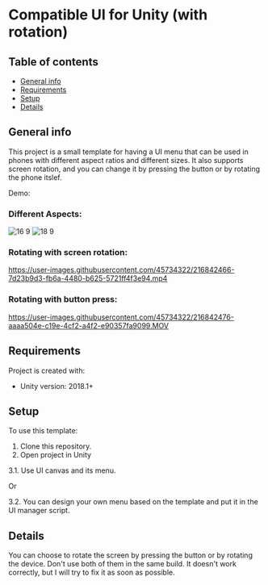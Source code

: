 # Compatible UI for Unity (with rotation)

## Table of contents
* [General info](#general-info)
* [Requirements](#requirements)
* [Setup](#setup)
* [Details](#details)

## General info
This project is a small template for having a UI menu that can be used in phones with different aspect ratios and different sizes.
It also supports screen rotation, and you can change it by pressing the button or by rotating the phone itslef.

Demo:

### Different Aspects:
![16 9](https://user-images.githubusercontent.com/45734322/216842795-4c1cd8a8-1bd2-4a9c-a6dc-edb45929493c.png)
![18 9](https://user-images.githubusercontent.com/45734322/216842801-3fe60ff3-dbb8-491c-b1ee-0aa6baa74341.png)

### Rotating with screen rotation:
https://user-images.githubusercontent.com/45734322/216842466-7d23b9d3-fb6a-4480-b625-5721ff4f3e94.mp4

### Rotating with button press:
https://user-images.githubusercontent.com/45734322/216842476-aaaa504e-c19e-4cf2-a4f2-e90357fa9099.MOV

## Requirements
Project is created with:
* Unity version: 2018.1+

## Setup
To use this template:
1. Clone this repository.
2. Open project in Unity

3.1. Use UI canvas and its menu.

Or

3.2. You can design your own menu based on the template and put it in the UI manager script.

## Details
You can choose to rotate the screen by pressing the button or by rotating the device. Don't use both of them in the same build.
It doesn't work correctly, but I will try to fix it as soon as possible.
